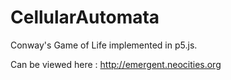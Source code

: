 # CellularAutomata
Conway's Game of Life implemented in p5.js.

Can be viewed here : http://emergent.neocities.org
